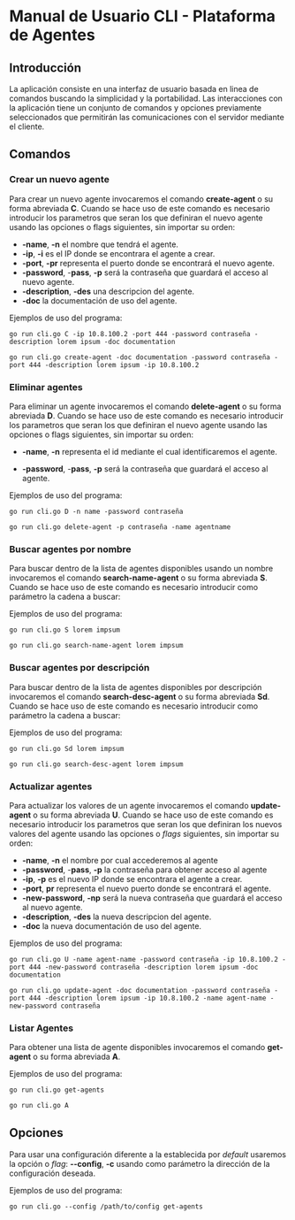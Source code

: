 # Manual de Usuario CLI - Plataforma de Agentes

## Introducción 

La aplicación consiste en una interfaz de usuario basada en linea de comandos buscando la simplicidad y la portabilidad. Las interacciones con la aplicación tiene un conjunto de comandos y opciones previamente seleccionados que permitirán las comunicaciones con el servidor mediante el cliente.

## Comandos

### Crear un nuevo agente

Para crear un nuevo agente invocaremos el comando **create-agent** o su forma abreviada **C**. Cuando se hace uso de este comando es necesario introducir los parametros que seran los que definiran el nuevo agente usando las opciones o flags siguientes, sin importar su orden:

* **-name**, **-n** el nombre que tendrá el agente.
* **-ip**, **-i** es el IP donde se encontrara el agente a crear.
* **-port**, **-pr** representa el puerto donde se encontrará el nuevo agente.
* **-password**, -**pass**, **-p** será la contraseña que guardará el acceso al nuevo agente.
* **-description**, **-des** una descripcion del agente.
* **-doc** la documentación de uso del agente.

Ejemplos de uso del programa:

```shell
go run cli.go C -ip 10.8.100.2 -port 444 -password contraseña -description lorem ipsum -doc documentation
```

```shell
go run cli.go create-agent -doc documentation -password contraseña -port 444 -description lorem ipsum -ip 10.8.100.2
```



### Eliminar agentes

Para eliminar un agente invocaremos el comando **delete-agent** o su forma abreviada **D**. Cuando se hace uso de este comando es necesario introducir los parametros que seran los que definiran el nuevo agente usando las opciones o flags siguientes, sin importar su orden:

* **-name**, **-n** representa el id mediante el cual identificaremos el agente.

* **-password**, -**pass**, **-p** será la contraseña que guardará el acceso al agente.

  

Ejemplos de uso del programa:

``` shell
go run cli.go D -n name -password contraseña 
```

``` shell
go run cli.go delete-agent -p contraseña -name agentname 
```



### Buscar agentes por nombre 

Para buscar dentro de la lista de agentes disponibles usando un nombre invocaremos el comando **search-name-agent** o su forma abreviada **S**. Cuando se hace uso de este comando es necesario introducir como parámetro la cadena a buscar:

Ejemplos de uso del programa:

``` shell
go run cli.go S lorem impsum 
```

``` shell
go run cli.go search-name-agent lorem impsum 
```



### Buscar agentes por descripción 

Para buscar dentro de la lista de agentes disponibles por descripción invocaremos el comando **search-desc-agent** o su forma abreviada **Sd**. Cuando se hace uso de este comando es necesario introducir como parámetro la cadena a buscar:

Ejemplos de uso del programa:

``` shell
go run cli.go Sd lorem impsum 
```

``` shell
go run cli.go search-desc-agent lorem impsum 
```



### Actualizar agentes

Para actualizar los valores de un agente invocaremos el comando **update-agent** o su forma abreviada **U**. Cuando se hace uso de este comando es necesario introducir los parametros que seran los que definiran los nuevos valores del agente usando las opciones o *flags* siguientes, sin importar su orden:

* **-name**, **-n** el nombre por cual accederemos al agente
* **-password**, -**pass**, **-p** la contraseña para obtener acceso al agente
* **-ip**, **-p** es el nuevo IP donde se encontrara el agente a crear.
* **-port**, **pr** representa el nuevo puerto donde se encontrará el agente.
* **-new-password**, **-np** será la nueva contraseña que guardará el acceso al nuevo agente.
* **-description**, **-des** la nueva descripcion del agente.
* **-doc** la nueva documentación de uso del agente.

Ejemplos de uso del programa:

```shell
go run cli.go U -name agent-name -password contraseña -ip 10.8.100.2 -port 444 -new-password contraseña -description lorem ipsum -doc documentation
```

```shell
go run cli.go update-agent -doc documentation -password contraseña -port 444 -description lorem ipsum -ip 10.8.100.2 -name agent-name -new-password contraseña
```



### Listar Agentes 

Para obtener una lista de agente disponibles invocaremos el comando **get-agent** o su forma abreviada **A**.

Ejemplos de uso del programa:

```shell
go run cli.go get-agents
```

```sh
go run cli.go A 
```



## Opciones 

Para usar una configuración diferente a la establecida por *default* usaremos la opción o *flag*: **--config**, **-c** usando como parámetro la dirección de la configuración deseada.

Ejemplos de uso del programa:

```shell
go run cli.go --config /path/to/config get-agents 
```
